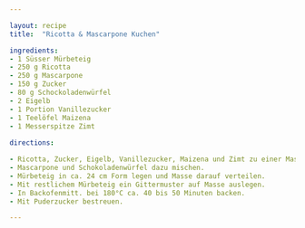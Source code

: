 ```yaml
---

layout: recipe
title:  "Ricotta & Mascarpone Kuchen"

ingredients:
- 1 Süsser Mürbeteig
- 250 g Ricotta
- 250 g Mascarpone
- 150 g Zucker
- 80 g Schockoladenwürfel
- 2 Eigelb
- 1 Portion Vanillezucker
- 1 Teelöfel Maizena
- 1 Messerspitze Zimt
 
directions:

- Ricotta, Zucker, Eigelb, Vanillezucker, Maizena und Zimt zu einer Masse mischen.
- Mascarpone und Schokoladenwürfel dazu mischen.
- Mürbeteig in ca. 24 cm Form legen und Masse darauf verteilen.
- Mit restlichem Mürbeteig ein Gittermuster auf Masse auslegen.
- In Backofenmitt. bei 180°C ca. 40 bis 50 Minuten backen.
- Mit Puderzucker bestreuen.

---
```


